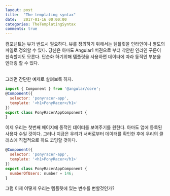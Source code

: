 ```yaml
---
layout: post
title:  "The templating syntax"
date:   2017-01-16 00:00:00
categories: TheTemplatingSyntax
comments: true
---
```


컴포넌트는 뷰가 반드시 필요하다. 뷰를 정의하기 위해서는 템플릿을 인라인이나 별도의 파일로 정의할 수 있다. 
당신은 아마도 Angular1 버젼으로 부터 착안한 인라인 구문이 친숙할지도 모른다. 단순화 하기위해 템플릿을 
사용하면 데이터에 따라 동적인 부분을 엔더링 할 수 있다. <br/><br/>

그러면 간단한 예제로 살펴보록 하자. 

```javascript
import { Component } from '@angular/core';
@Component({
  selector: 'ponyracer-app',
  template: '<h1>PonyRacer</h1>'
})
export class PonyRacerAppComponent {
}
```

이제 우리는 첫번째 페이지에 동적인 데이터를 보여주기를 원한다. 아마도 앱에 등록된 사용자 수일 것이다. 
그러나 지금은 우리가 서버로부터 데이터를 확인한 후에 우리의 클래스에 직접적으로 하드 코딩할 것이다. 

```javascript
@Component({
  selector: 'ponyracer-app',
  template: '<h1>PonyRacer</h1>'
})
export class PonyRacerAppComponent {
  numberOfUsers: number = 146;
}
```

그럼 이제 어떻게 우리는 템플릿에 있는 변수를 변할것인가?